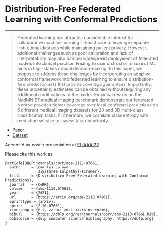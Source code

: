# Distribution-Free Federated Learning with Conformal Predictions
---
> Federated learning has attracted considerable interest for collaborative machine learning in healthcare to leverage separate institutional datasets while maintaining patient privacy. However, additional challenges such as poor calibration and lack of interpretability may also hamper widespread deployment of federated models into clinical practice, leading to user distrust or misuse of ML tools in high-stakes clinical decision-making. In this paper, we propose to address these challenges by incorporating an adaptive conformal framework into federated learning to ensure distribution-free prediction sets that provide coverage guarantees. Importantly, these uncertainty estimates can be obtained without requiring any additional modifications to the model. Empirical results on the MedMNIST medical imaging benchmark demonstrate our federated method provides tighter coverage over local conformal predictions on 6 different medical imaging datasets for 2D and 3D multi-class classification tasks. Furthermore, we correlate class entropy with prediction set size to assess task uncertainty.

* [Paper](https://arxiv.org/abs/2110.07661)
* [Dataset](https://medmnist.com/)

Accepted as poster presentation at [FL-AAAI22](https://federated-learning.org/fl-aaai-2022/)

Please cite this work as
```
@article{DBLP:journals/corr/abs-2110-07661,
  author    = {Charles Lu and
               Jayashree Kalpathy{-}Cramer},
  title     = {Distribution-Free Federated Learning with Conformal Predictions},
  journal   = {CoRR},
  volume    = {abs/2110.07661},
  year      = {2021},
  url       = {https://arxiv.org/abs/2110.07661},
  eprinttype = {arXiv},
  eprint    = {2110.07661},
  timestamp = {Fri, 22 Oct 2021 13:33:09 +0200},
  biburl    = {https://dblp.org/rec/journals/corr/abs-2110-07661.bib},
  bibsource = {dblp computer science bibliography, https://dblp.org}
}
```
